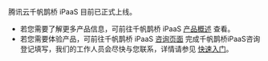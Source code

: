 
腾讯云千帆鹊桥 iPaaS 目前已正式上线。
- 若您需要了解更多产品信息，可前往千帆鹊桥 iPaaS  [产品概述](https://cloud.tencent.com/document/product/1270/46589) 查看。
- 若您需要体验产品，可前往千帆鹊桥 iPaaS  [咨询页面](https://cloud.tencent.com/apply/p/5tgx7ibxzl) 完成千帆鹊桥iPaaS咨询登记填写，我们的工作人员会尽快与您联系，详情请参见 [快速入门](https://cloud.tencent.com/document/product/1270/46586)。
